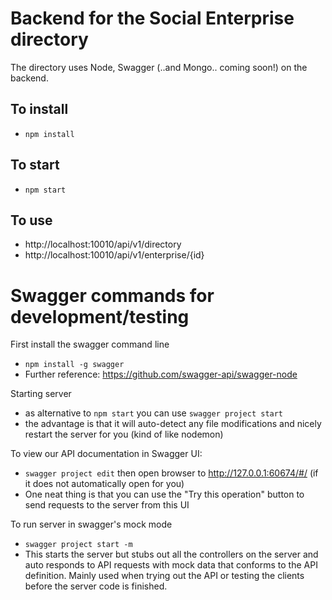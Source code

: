 # Backend for the Social Enterprise directory

The directory uses Node, Swagger (..and Mongo.. coming soon!) on the backend.

## To install
* `npm install`

## To start
* `npm start`

## To use
* http://localhost:10010/api/v1/directory
* http://localhost:10010/api/v1/enterprise/{id}

# Swagger commands for development/testing
First install the swagger command line
* `npm install -g swagger`
* Further reference: https://github.com/swagger-api/swagger-node

Starting server
* as alternative to `npm start` you can use `swagger project start`
* the advantage is that it will auto-detect any file modifications and nicely restart the server for you (kind of like nodemon)

To view our API documentation in Swagger UI:
* `swagger project edit` then open browser to http://127.0.0.1:60674/#/ (if it does not automatically open for you)
* One neat thing is that you can use the "Try this operation" button to send requests to the server from this UI

To run server in swagger's mock mode
* `swagger project start -m`
* This starts the server but stubs out all the controllers on the server and auto responds to API requests with mock data that conforms to the API definition. Mainly used when trying out the API or testing the clients before the server code is finished.
